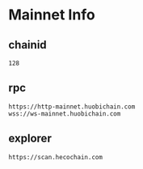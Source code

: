 # Mainnet Info

## chainid
```
128
```
## rpc
```
https://http-mainnet.huobichain.com
wss://ws-mainnet.huobichain.com
```
## explorer
```
https://scan.hecochain.com
```
